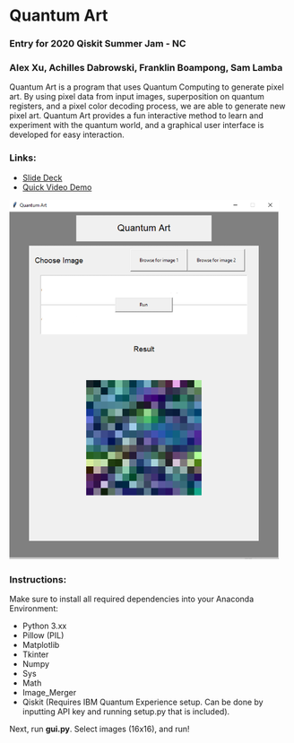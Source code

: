 # Quantum Art
### Entry for 2020 Qiskit Summer Jam - NC

### Alex Xu, Achilles Dabrowski, Franklin Boampong, Sam Lamba

Quantum Art is a program that uses Quantum Computing to generate pixel art. By using pixel data from input images, superposition on quantum registers, and a pixel color decoding process, we are able to generate new pixel art. Quantum Art provides a fun interactive method to learn and experiment with the quantum world, and a graphical user interface is developed for easy interaction.

### Links:
- [Slide Deck](https://github.com/achilles-d/qiskitsummerjam/blob/master/Qiskit%20Summer%20Jam%20-%20QLearners%20(Quantum%20Art).pdf)
- [Quick Video Demo](https://www.youtube.com/watch?v=_ItK1MHljmo&feature=youtu.be)

![Screenshot](screenshot.png)

### Instructions:

Make sure to install all required dependencies into your Anaconda Environment:
- Python 3.xx
- Pillow (PIL)
- Matplotlib
- Tkinter
- Numpy
- Sys
- Math
- Image_Merger
- Qiskit (Requires IBM Quantum Experience setup. Can be done by inputting API key and running setup.py that is included).

Next, run **gui.py**. Select images (16x16), and run!
